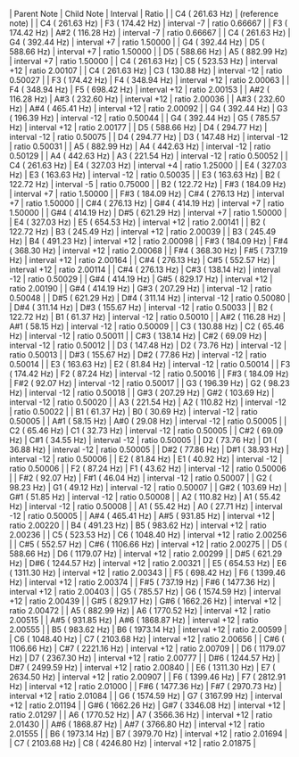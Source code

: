 | Parent Note | Child Note | Interval | Ratio |
|   C4 (  261.63 Hz) | (reference note) |
|   C4 (  261.63 Hz) |   F3 (  174.42 Hz) | interval  -7 | ratio  0.66667 |
|   F3 (  174.42 Hz) |  A#2 (  116.28 Hz) | interval  -7 | ratio  0.66667 |
|   C4 (  261.63 Hz) |   G4 (  392.44 Hz) | interval  +7 | ratio  1.50000 |
|   G4 (  392.44 Hz) |   D5 (  588.66 Hz) | interval  +7 | ratio  1.50000 |
|   D5 (  588.66 Hz) |   A5 (  882.99 Hz) | interval  +7 | ratio  1.50000 |
|   C4 (  261.63 Hz) |   C5 (  523.53 Hz) | interval +12 | ratio  2.00107 |
|   C4 (  261.63 Hz) |   C3 (  130.88 Hz) | interval -12 | ratio  0.50027 |
|   F3 (  174.42 Hz) |   F4 (  348.94 Hz) | interval +12 | ratio  2.00063 |
|   F4 (  348.94 Hz) |   F5 (  698.42 Hz) | interval +12 | ratio  2.00153 |
|  A#2 (  116.28 Hz) |  A#3 (  232.60 Hz) | interval +12 | ratio  2.00036 |
|  A#3 (  232.60 Hz) |  A#4 (  465.41 Hz) | interval +12 | ratio  2.00092 |
|   G4 (  392.44 Hz) |   G3 (  196.39 Hz) | interval -12 | ratio  0.50044 |
|   G4 (  392.44 Hz) |   G5 (  785.57 Hz) | interval +12 | ratio  2.00177 |
|   D5 (  588.66 Hz) |   D4 (  294.77 Hz) | interval -12 | ratio  0.50075 |
|   D4 (  294.77 Hz) |   D3 (  147.48 Hz) | interval -12 | ratio  0.50031 |
|   A5 (  882.99 Hz) |   A4 (  442.63 Hz) | interval -12 | ratio  0.50129 |
|   A4 (  442.63 Hz) |   A3 (  221.54 Hz) | interval -12 | ratio  0.50052 |
|   C4 (  261.63 Hz) |   E4 (  327.03 Hz) | interval  +4 | ratio  1.25000 |
|   E4 (  327.03 Hz) |   E3 (  163.63 Hz) | interval -12 | ratio  0.50035 |
|   E3 (  163.63 Hz) |   B2 (  122.72 Hz) | interval  -5 | ratio  0.75000 |
|   B2 (  122.72 Hz) |  F#3 (  184.09 Hz) | interval  +7 | ratio  1.50000 |
|  F#3 (  184.09 Hz) |  C#4 (  276.13 Hz) | interval  +7 | ratio  1.50000 |
|  C#4 (  276.13 Hz) |  G#4 (  414.19 Hz) | interval  +7 | ratio  1.50000 |
|  G#4 (  414.19 Hz) |  D#5 (  621.29 Hz) | interval  +7 | ratio  1.50000 |
|   E4 (  327.03 Hz) |   E5 (  654.53 Hz) | interval +12 | ratio  2.00141 |
|   B2 (  122.72 Hz) |   B3 (  245.49 Hz) | interval +12 | ratio  2.00039 |
|   B3 (  245.49 Hz) |   B4 (  491.23 Hz) | interval +12 | ratio  2.00098 |
|  F#3 (  184.09 Hz) |  F#4 (  368.30 Hz) | interval +12 | ratio  2.00068 |
|  F#4 (  368.30 Hz) |  F#5 (  737.19 Hz) | interval +12 | ratio  2.00164 |
|  C#4 (  276.13 Hz) |  C#5 (  552.57 Hz) | interval +12 | ratio  2.00114 |
|  C#4 (  276.13 Hz) |  C#3 (  138.14 Hz) | interval -12 | ratio  0.50029 |
|  G#4 (  414.19 Hz) |  G#5 (  829.17 Hz) | interval +12 | ratio  2.00190 |
|  G#4 (  414.19 Hz) |  G#3 (  207.29 Hz) | interval -12 | ratio  0.50048 |
|  D#5 (  621.29 Hz) |  D#4 (  311.14 Hz) | interval -12 | ratio  0.50080 |
|  D#4 (  311.14 Hz) |  D#3 (  155.67 Hz) | interval -12 | ratio  0.50033 |
|   B2 (  122.72 Hz) |   B1 (   61.37 Hz) | interval -12 | ratio  0.50010 |
|  A#2 (  116.28 Hz) |  A#1 (   58.15 Hz) | interval -12 | ratio  0.50009 |
|   C3 (  130.88 Hz) |   C2 (   65.46 Hz) | interval -12 | ratio  0.50011 |
|  C#3 (  138.14 Hz) |  C#2 (   69.09 Hz) | interval -12 | ratio  0.50012 |
|   D3 (  147.48 Hz) |   D2 (   73.76 Hz) | interval -12 | ratio  0.50013 |
|  D#3 (  155.67 Hz) |  D#2 (   77.86 Hz) | interval -12 | ratio  0.50014 |
|   E3 (  163.63 Hz) |   E2 (   81.84 Hz) | interval -12 | ratio  0.50014 |
|   F3 (  174.42 Hz) |   F2 (   87.24 Hz) | interval -12 | ratio  0.50016 |
|  F#3 (  184.09 Hz) |  F#2 (   92.07 Hz) | interval -12 | ratio  0.50017 |
|   G3 (  196.39 Hz) |   G2 (   98.23 Hz) | interval -12 | ratio  0.50018 |
|  G#3 (  207.29 Hz) |  G#2 (  103.69 Hz) | interval -12 | ratio  0.50020 |
|   A3 (  221.54 Hz) |   A2 (  110.82 Hz) | interval -12 | ratio  0.50022 |
|   B1 (   61.37 Hz) |   B0 (   30.69 Hz) | interval -12 | ratio  0.50005 |
|  A#1 (   58.15 Hz) |  A#0 (   29.08 Hz) | interval -12 | ratio  0.50005 |
|   C2 (   65.46 Hz) |   C1 (   32.73 Hz) | interval -12 | ratio  0.50005 |
|  C#2 (   69.09 Hz) |  C#1 (   34.55 Hz) | interval -12 | ratio  0.50005 |
|   D2 (   73.76 Hz) |   D1 (   36.88 Hz) | interval -12 | ratio  0.50005 |
|  D#2 (   77.86 Hz) |  D#1 (   38.93 Hz) | interval -12 | ratio  0.50006 |
|   E2 (   81.84 Hz) |   E1 (   40.92 Hz) | interval -12 | ratio  0.50006 |
|   F2 (   87.24 Hz) |   F1 (   43.62 Hz) | interval -12 | ratio  0.50006 |
|  F#2 (   92.07 Hz) |  F#1 (   46.04 Hz) | interval -12 | ratio  0.50007 |
|   G2 (   98.23 Hz) |   G1 (   49.12 Hz) | interval -12 | ratio  0.50007 |
|  G#2 (  103.69 Hz) |  G#1 (   51.85 Hz) | interval -12 | ratio  0.50008 |
|   A2 (  110.82 Hz) |   A1 (   55.42 Hz) | interval -12 | ratio  0.50008 |
|   A1 (   55.42 Hz) |   A0 (   27.71 Hz) | interval -12 | ratio  0.50005 |
|  A#4 (  465.41 Hz) |  A#5 (  931.85 Hz) | interval +12 | ratio  2.00220 |
|   B4 (  491.23 Hz) |   B5 (  983.62 Hz) | interval +12 | ratio  2.00236 |
|   C5 (  523.53 Hz) |   C6 ( 1048.40 Hz) | interval +12 | ratio  2.00256 |
|  C#5 (  552.57 Hz) |  C#6 ( 1106.66 Hz) | interval +12 | ratio  2.00275 |
|   D5 (  588.66 Hz) |   D6 ( 1179.07 Hz) | interval +12 | ratio  2.00299 |
|  D#5 (  621.29 Hz) |  D#6 ( 1244.57 Hz) | interval +12 | ratio  2.00321 |
|   E5 (  654.53 Hz) |   E6 ( 1311.30 Hz) | interval +12 | ratio  2.00343 |
|   F5 (  698.42 Hz) |   F6 ( 1399.46 Hz) | interval +12 | ratio  2.00374 |
|  F#5 (  737.19 Hz) |  F#6 ( 1477.36 Hz) | interval +12 | ratio  2.00403 |
|   G5 (  785.57 Hz) |   G6 ( 1574.59 Hz) | interval +12 | ratio  2.00439 |
|  G#5 (  829.17 Hz) |  G#6 ( 1662.26 Hz) | interval +12 | ratio  2.00472 |
|   A5 (  882.99 Hz) |   A6 ( 1770.52 Hz) | interval +12 | ratio  2.00515 |
|  A#5 (  931.85 Hz) |  A#6 ( 1868.87 Hz) | interval +12 | ratio  2.00555 |
|   B5 (  983.62 Hz) |   B6 ( 1973.14 Hz) | interval +12 | ratio  2.00599 |
|   C6 ( 1048.40 Hz) |   C7 ( 2103.68 Hz) | interval +12 | ratio  2.00656 |
|  C#6 ( 1106.66 Hz) |  C#7 ( 2221.16 Hz) | interval +12 | ratio  2.00709 |
|   D6 ( 1179.07 Hz) |   D7 ( 2367.30 Hz) | interval +12 | ratio  2.00777 |
|  D#6 ( 1244.57 Hz) |  D#7 ( 2499.59 Hz) | interval +12 | ratio  2.00840 |
|   E6 ( 1311.30 Hz) |   E7 ( 2634.50 Hz) | interval +12 | ratio  2.00907 |
|   F6 ( 1399.46 Hz) |   F7 ( 2812.91 Hz) | interval +12 | ratio  2.01000 |
|  F#6 ( 1477.36 Hz) |  F#7 ( 2970.73 Hz) | interval +12 | ratio  2.01084 |
|   G6 ( 1574.59 Hz) |   G7 ( 3167.99 Hz) | interval +12 | ratio  2.01194 |
|  G#6 ( 1662.26 Hz) |  G#7 ( 3346.08 Hz) | interval +12 | ratio  2.01297 |
|   A6 ( 1770.52 Hz) |   A7 ( 3566.36 Hz) | interval +12 | ratio  2.01430 |
|  A#6 ( 1868.87 Hz) |  A#7 ( 3766.80 Hz) | interval +12 | ratio  2.01555 |
|   B6 ( 1973.14 Hz) |   B7 ( 3979.70 Hz) | interval +12 | ratio  2.01694 |
|   C7 ( 2103.68 Hz) |   C8 ( 4246.80 Hz) | interval +12 | ratio  2.01875 |
